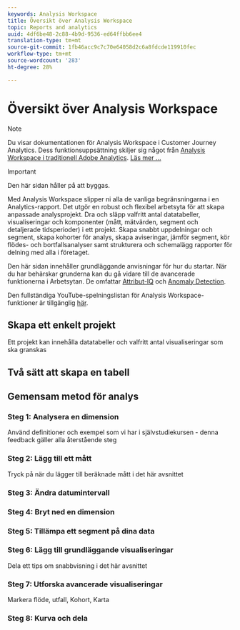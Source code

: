 ```yaml
---
keywords: Analysis Workspace
title: Översikt över Analysis Workspace
topic: Reports and analytics
uuid: 4df6be48-2c88-4b9d-9536-ed64ffbb6ee4
translation-type: tm+mt
source-git-commit: 1fb46acc9c7c70e64058d2c6a8fdcde119910fec
workflow-type: tm+mt
source-wordcount: '283'
ht-degree: 28%

---
```



# Översikt över Analysis Workspace

>[!NOTE]
>
>Du visar dokumentationen för Analysis Workspace i Customer Journey Analytics. Dess funktionsuppsättning skiljer sig något från [Analysis Workspace i traditionell Adobe Analytics](https://docs.adobe.com/content/help/en/analytics/analyze/analysis-workspace/home.html). [Läs mer …](/help/getting-started/cja-aa.md)

>[!IMPORTANT]
>
>Den här sidan håller på att byggas.

Med Analysis Workspace slipper ni alla de vanliga begränsningarna i en Analytics-rapport. Det utgör en robust och flexibel arbetsyta för att skapa anpassade analysprojekt. Dra och släpp valfritt antal datatabeller, visualiseringar och komponenter (mått, mätvärden, segment och detaljerade tidsperioder) i ett projekt. Skapa snabbt uppdelningar och segment, skapa kohorter för analys, skapa aviseringar, jämför segment, kör flödes- och bortfallsanalyser samt strukturera och schemalägg rapporter för delning med alla i företaget.

Den här sidan innehåller grundläggande anvisningar för hur du startar. När du har behärskar grunderna kan du gå vidare till de avancerade funktionerna i Arbetsytan. De omfattar [Attribut-IQ](/help/analysis-workspace/attribution/overview.md) och [Anomaly Detection](/help/analysis-workspace/virtual-analyst/c-anomaly-detection/anomaly-detection.md).

Den fullständiga YouTube-spelningslistan för Analysis Workspace-funktioner är tillgänglig [här](https://www.youtube.com/channel/UC8I6bqCk7gO6YdoMz6W5fvw/playlists?view=50&amp;sort=dd&amp;shelf_id=7).

## Skapa ett enkelt projekt

Ett projekt kan innehålla datatabeller och valfritt antal visualiseringar som ska granskas


## Två sätt att skapa en tabell

## Gemensam metod för analys

### Steg 1: Analysera en dimension

Använd definitioner och exempel som vi har i självstudiekursen - denna feedback gäller alla återstående steg

### Steg 2: Lägg till ett mått

Tryck på när du lägger till beräknade mått i det här avsnittet

### Steg 3: Ändra datumintervall

### Steg 4: Bryt ned en dimension

### Steg 5: Tillämpa ett segment på dina data

### Steg 6: Lägg till grundläggande visualiseringar

Dela ett tips om snabbvisning i det här avsnittet

### Steg 7: Utforska avancerade visualiseringar

Markera flöde, utfall, Kohort, Karta

### Steg 8: Kurva och dela

